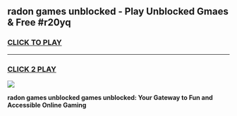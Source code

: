 
## radon games unblocked - Play Unblocked Gmaes & Free #r20yq
<h3>
<a href="https://news.freeplayer.one?title=radon_games_unblocked&ref=03M">CLICK TO PLAY</a></h3>
<hr>

<h3>
<a href="https://news.freeplayer.one?title=radon_games_unblocked&ref=03M">CLICK 2 PLAY</a>
  
</h3>

<a href="https://news.freeplayer.one?title=radon_games_unblocked&ref=03M"><img src="https://clearcache.store/games.png"></a>


**radon games unblocked games unblocked: Your Gateway to Fun and Accessible Online Gaming**
